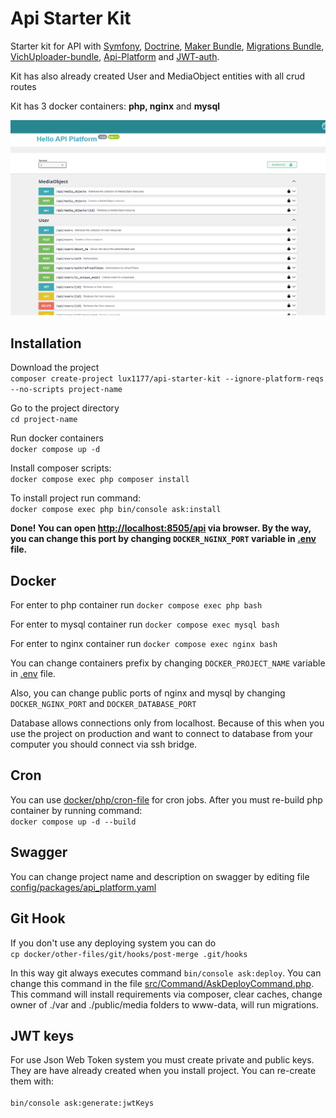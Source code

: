 # Api Starter Kit

[//]: <> ( todo udpate image and add new docker commands, tell about interfaces )


Starter kit for API with 
[Symfony](https://symfony.com/), 
[Doctrine](https://www.doctrine-project.org/), 
[Maker Bundle](https://symfony.com/doc/current/bundles/SymfonyMakerBundle/index.html), 
[Migrations Bundle](https://symfony.com/doc/current/bundles/DoctrineMigrationsBundle/index.html),
[VichUploader-bundle](https://github.com/dustin10/VichUploaderBundle), 
[Api-Platform](https://api-platform.com/) and 
[JWT-auth](https://jwt.io/). 

Kit has also already created User and MediaObject entities with all crud routes

Kit has 3 docker containers: **php, nginx** and **mysql** 

![poster](poster.png)
## Installation

Download the project<br>
```composer create-project lux1177/api-starter-kit --ignore-platform-reqs --no-scripts project-name```

Go to the project directory<br>
```cd project-name```

Run docker containers <br>
```docker compose up -d```

Install composer scripts:<br>
```docker compose exec php composer install```

To install project run command:<br>
```docker compose exec php bin/console ask:install```

**Done! You can open <a href="http://localhost:8505/api" target="_blank">http://localhost:8505/api</a> via browser. 
By the way, you can change this port by changing ```DOCKER_NGINX_PORT``` variable in [.env](.env) file.** 


## Docker
For enter to php container run 
```docker compose exec php bash```

For enter to mysql container run 
```docker compose exec mysql bash```

For enter to nginx container run 
```docker compose exec nginx bash```

You can change containers prefix by changing ```DOCKER_PROJECT_NAME``` variable in [.env](.env) file.  

Also, you can change public ports of nginx and mysql by changing ```DOCKER_NGINX_PORT``` and ```DOCKER_DATABASE_PORT```

Database allows connections only from localhost. 
Because of this when you use the project on production and want to connect to database from your computer
you should connect via ssh bridge.

## Cron

You can use [docker/php/cron-file](docker/php/cron-file) for cron jobs. 
After you must re-build php container by running command:<br> 
```docker compose up -d --build```

## Swagger 
You can change project name and description on swagger by editing file
[config/packages/api_platform.yaml](config/packages/api_platform.yaml)

## Git Hook
If you don't use any deploying system you can do <br>
```cp docker/other-files/git/hooks/post-merge .git/hooks``` 

In this way git always executes command ```bin/console ask:deploy```. 
You can change this command in the file [src/Command/AskDeployCommand.php](src/Command/AskDeployCommand.php).
This command will install requirements via composer, 
clear caches, change owner of ./var and ./public/media folders to www-data, will run migrations. 

## JWT keys
For use Json Web Token system you must create private and public keys. 
They are have already created when you install project. You can re-create them with:<br>  
```bin/console ask:generate:jwtKeys```
